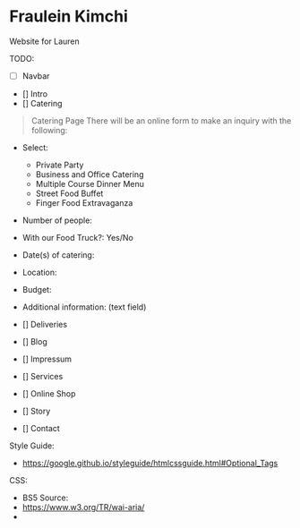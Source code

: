 # Fraulein Kimchi

Website for Lauren

TODO:
- [ ] Navbar
- [] Intro
- [] Catering
> Catering Page
There will be an online form to make an inquiry with the following:
- Select:
  - Private Party
  - Business and Office Catering 
  - Multiple Course Dinner Menu
  - Street Food Buffet 
  - Finger Food Extravaganza 
- Number of people:
- With our Food Truck?: Yes/No
- Date(s) of catering:
- Location:
- Budget: 
- Additional information: (text field)

- [] Deliveries
- [] Blog
- [] Impressum
- [] Services
- [] Online Shop
- [] Story
- [] Contact

Style Guide:
- <https://google.github.io/styleguide/htmlcssguide.html#Optional_Tags>

CSS:

- BS5
Source:
- https://www.w3.org/TR/wai-aria/
- 
